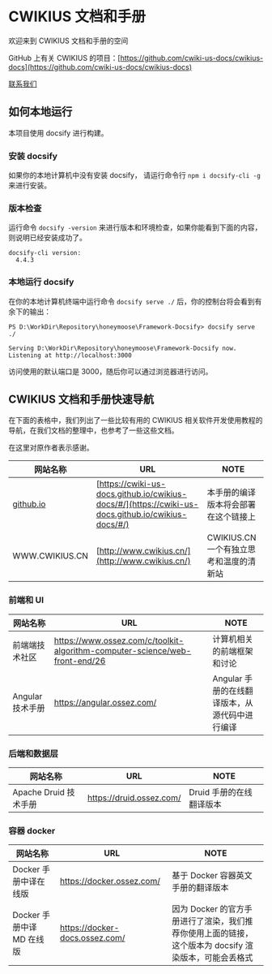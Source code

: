 # CWIKIUS 文档和手册
欢迎来到 CWIKIUS 文档和手册的空间

GitHub 上有关 CWIKIUS 的项目：[https://github.com/cwiki-us-docs/cwikius-docs](https://github.com/cwiki-us-docs/cwikius-docs)

[联系我们](CONTACT.md ':include')

## 如何本地运行
本项目使用 docsify 进行构建。

### 安装 docsify
如果你的本地计算机中没有安装 docsify， 请运行命令行 `npm i docsify-cli -g` 来进行安装。

### 版本检查
运行命令 `docsify -version` 来进行版本和环境检查，如果你能看到下面的内容，则说明已经安装成功了。

```text
docsify-cli version:
  4.4.3
```

### 本地运行 docsify
在你的本地计算机终端中运行命令 `docsify serve ./` 后，你的控制台将会看到有余下的输出：

```text
PS D:\WorkDir\Repository\honeymoose\Framework-Docsify> docsify serve ./

Serving D:\WorkDir\Repository\honeymoose\Framework-Docsify now.
Listening at http://localhost:3000

```

访问使用的默认端口是 3000，随后你可以通过浏览器进行访问。

## CWIKIUS 文档和手册快速导航

在下面的表格中，我们列出了一些比较有用的 CWIKIUS 相关软件开发使用教程的导航，在我们文档的整理中，也参考了一些这些文档。

在这里对原作者表示感谢。

| 网站名称  | URL  | NOTE  |
|---|---|---|
| [github.io](https://cwiki-us-docs.github.io/cwikius-docs/#/)  | [https://cwiki-us-docs.github.io/cwikius-docs/#/](https://cwiki-us-docs.github.io/cwikius-docs/#/)  | 本手册的编译版本将会部署在这个链接上  |
| WWW.CWIKIUS.CN  | [http://www.cwikius.cn/](http://www.cwikius.cn/)  | CWIKIUS.CN 一个有独立思考和温度的清新站  |

### 前端和 UI
| 网站名称  | URL  | NOTE  |
|---|---|---|
| 前端端技术社区  | https://www.ossez.com/c/toolkit-algorithm-computer-science/web-front-end/26  | 计算机相关的前端框架和讨论 |
| Angular 技术手册  | https://angular.ossez.com/  | Angular 手册的在线翻译版本，从源代码中进行编译 |


### 后端和数据层
| 网站名称  | URL  | NOTE  |
|---|---|---|
| Apache Druid 技术手册  | https://druid.ossez.com/  | Druid 手册的在线翻译版本 |


### 容器 docker
| 网站名称  | URL  | NOTE  |
|---|---|---|
| Docker 手册中译在线版 | https://docker.ossez.com/  | 基于 Docker 容器英文手册的翻译版本|
| Docker 手册中译 MD 在线版  | https://docker-docs.ossez.com/  | 因为 Docker 的官方手册进行了渲染，我们推荐你使用上面的链接，这个版本为 docsify 渲染版本，可能会丢格式   |
